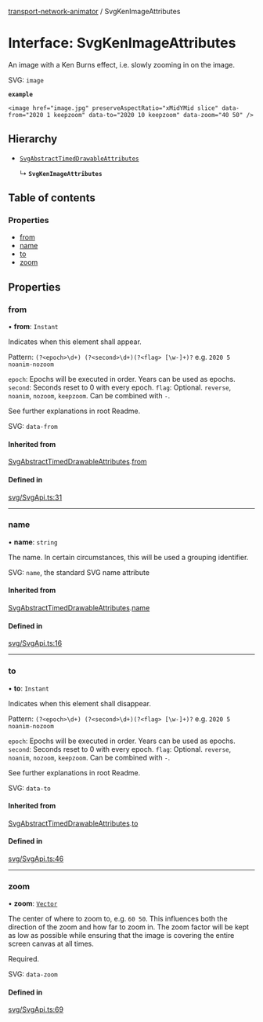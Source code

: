 [transport-network-animator](../README.md) / SvgKenImageAttributes

# Interface: SvgKenImageAttributes

An image with a Ken Burns effect, i.e. slowly zooming in on the image.

SVG: `image`

**`example`**
```
<image href="image.jpg" preserveAspectRatio="xMidYMid slice" data-from="2020 1 keepzoom" data-to="2020 10 keepzoom" data-zoom="40 50" />
```

## Hierarchy

- [`SvgAbstractTimedDrawableAttributes`](SvgAbstractTimedDrawableAttributes.md)

  ↳ **`SvgKenImageAttributes`**

## Table of contents

### Properties

- [from](SvgKenImageAttributes.md#from)
- [name](SvgKenImageAttributes.md#name)
- [to](SvgKenImageAttributes.md#to)
- [zoom](SvgKenImageAttributes.md#zoom)

## Properties

### from

• **from**: `Instant`

Indicates when this element shall appear.

Pattern: `(?<epoch>\d+) (?<second>\d+)(?<flag> [\w-]+)?` e.g. `2020 5 noanim-nozoom`

`epoch`: Epochs will be executed in order. Years can be used as epochs.
`second`: Seconds reset to 0 with every epoch.
`flag`: Optional. `reverse`, `noanim`, `nozoom`, `keepzoom`. Can be combined with `-`.

See further explanations in root Readme.

SVG: `data-from`

#### Inherited from

[SvgAbstractTimedDrawableAttributes](SvgAbstractTimedDrawableAttributes.md).[from](SvgAbstractTimedDrawableAttributes.md#from)

#### Defined in

[svg/SvgApi.ts:31](https://github.com/Vin2nt/transport-network-animator/blob/master/src/svg/SvgApi.ts#L31)

___

### name

• **name**: `string`

The name. In certain circumstances, this will be used a grouping identifier.

SVG: `name`, the standard SVG name attribute

#### Inherited from

[SvgAbstractTimedDrawableAttributes](SvgAbstractTimedDrawableAttributes.md).[name](SvgAbstractTimedDrawableAttributes.md#name)

#### Defined in

[svg/SvgApi.ts:16](https://github.com/Vin2nt/transport-network-animator/blob/master/src/svg/SvgApi.ts#L16)

___

### to

• **to**: `Instant`

Indicates when this element shall disappear.

Pattern: `(?<epoch>\d+) (?<second>\d+)(?<flag> [\w-]+)?` e.g. `2020 5 noanim-nozoom`

`epoch`: Epochs will be executed in order. Years can be used as epochs.
`second`: Seconds reset to 0 with every epoch.
`flag`: Optional. `reverse`, `noanim`, `nozoom`, `keepzoom`. Can be combined with `-`.

See further explanations in root Readme.

SVG: `data-to`

#### Inherited from

[SvgAbstractTimedDrawableAttributes](SvgAbstractTimedDrawableAttributes.md).[to](SvgAbstractTimedDrawableAttributes.md#to)

#### Defined in

[svg/SvgApi.ts:46](https://github.com/Vin2nt/transport-network-animator/blob/master/src/svg/SvgApi.ts#L46)

___

### zoom

• **zoom**: [`Vector`](../classes/Vector.md)

The center of where to zoom to, e.g. `60 50`.
This influences both the direction of the zoom and how far to zoom in.
The zoom factor will be kept as low as possible while ensuring that the image is covering the entire screen canvas at all times.

Required.

SVG: `data-zoom`

#### Defined in

[svg/SvgApi.ts:69](https://github.com/Vin2nt/transport-network-animator/blob/master/src/svg/SvgApi.ts#L69)
